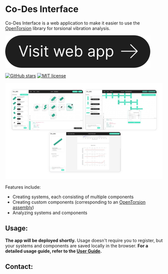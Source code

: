# Co-Des Interface
Co-Des Interface is a web application to make it easier to use the [OpenTorsion](https://github.com/Aalto-Arotor/openTorsion "OpenTorsion") library for torsional vibration analysis.

![](https://raw.githubusercontent.com/AaltoIIC/Co-Des-Interface/a8d5dd0e8d8ab81fd33dfa2c98bc1ed828cc42a1/docs/images/readme-button.svg)

[![GitHub stars](https://img.shields.io/github/stars/AaltoIIC/Co-Des-Interface.svg)](https://github.com/AaltoIIC/Co-Des-Interface) [![MIT license](https://img.shields.io/badge/License-MIT-blue.svg)](https://github.com/AaltoIIC/Co-Des-Interface/blob/main/LICENSE)

![Screenshot](https://github.com/AaltoIIC/Co-Des-Interface/blob/main/docs/images/screenshots.jpg?raw=true "Screenshot")

Features include:
- Creating systems, each consisting of multiple components
- Creating custom components (corresponding to an [OpenTorsion assembly](https://aalto-arotor.github.io/openTorsion/opentorsion.html#module-opentorsion.assembly "OpenTorsion assembly"))
- Analyzing systems and components

## Usage:
**The app will be deployed shortly.**
Usage doesn't require you to register, but your systems and components are saved locally in the browser.
**For a detailed usage guide, refer to the [User Guide](https://github.com/AaltoIIC/Co-Des-Interface "User Guide").**

## Contact: